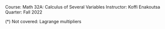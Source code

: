 Course: Math 32A: Calculus of Several Variables
Instructor: Koffi Enakoutsa
Quarter: Fall 2022

(*) Not covered: Lagrange multipliers
